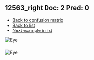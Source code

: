 ## 12563_right Doc: 2 Pred: 0
- [Back to confusion matrix](https://github.com/juliandewit/kaggle_retinopathy/blob/master/matrix.md)
- [Back to list](https://github.com/juliandewit/kaggle_retinopathy/blob/master/lists/20/list.md)
- [Next example in list](https://github.com/juliandewit/kaggle_retinopathy/blob/master/lists/20/12/12567_left.md)

![Eye](https://retinopaty.blob.core.windows.net/size1024/12563_right_2.jpeg)

### 

![Eye]()
